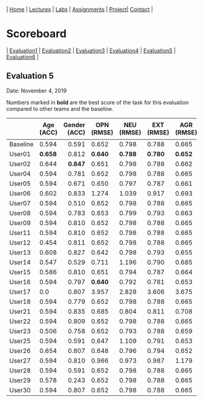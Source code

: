 

| [Home](../index.md) | [Lectures](../lectures.md) | [Labs](../labs.md) | [Assignments](../assignments.md) | [Project](../project.md)| [Contact](../contact.md) |


# Scoreboard

| [Evaluation1](evaluation1.md) | [Evaluation2](evaluation2.md) | [Evaluation3](evaluation3.md) | [Evaluation4](evaluation4.md) | [Evaluation5](evaluation5.md) | [Evaluation6](evaluation6.md) |

## Evaluation 5

Date: November 4, 2019

Numbers marked in **bold** are the best score of the task for this evaluation compared to other teams and the baseline.


|       | Age (ACC) | Gender (ACC) | OPN (RMSE) | NEU (RMSE) | EXT (RMSE) | AGR (RMSE) | CON (RMSE) | Full Grade |  Rank 🏆|
|-------|--------------|----------:|------------|------------|------------|------------|------------|------------|-------|
| Baseline|0.594|0.591|0.652|0.798|0.788|0.665|0.734|-||
| User01 |**0.658**|0.812|**0.640**|**0.788**|**0.780**|**0.652**|**0.711**|✅|1|
| User02 |0.644|**0.847**|0.651|0.798|0.788|0.662|0.730|✅|2|
| User04 |0.594|0.781|0.652|0.798|0.788|0.665|0.734|✅|18|
| User05 |0.594|0.671|0.650|0.797|0.787|0.661|0.728|✅|17|
| User06 |0.602|0.833|1.274|1.039|0.917|0.693|0.741|✅|7|
| User07 |0.594|0.510|0.652|0.798|0.788|0.665|0.734|-|22|
| User08 |0.594|0.783|0.653|0.799|0.793|0.663|0.728|✅|8|
| User09 |0.594|0.810|0.652|0.798|0.788|0.665|0.734|✅|11|
| User11 |0.594|0.810|0.652|0.798|0.788|0.665|0.734|✅|11|
| User12 |0.454|0.811|0.652|0.798|0.788|0.665|0.734|✅|10|
| User13 |0.608|0.827|0.642|0.798|0.793|0.655|0.718|✅|4|
| User14 |0.547|0.529|0.711|1.196|0.790|0.685|0.952|-|24|
| User15 |0.586|0.810|0.651|0.794|0.787|0.664|0.726|✅|5|
| User16 |0.594|0.797|**0.640**|0.792|0.781|0.653|0.712|✅|6|
| User17 |0.0|0.807|3.957|2.828|3.606|3.675|3.525|✅|15|
| User18 |0.594|0.779|0.652|0.798|0.788|0.665|0.734|✅|16|
| User21 |0.594|0.835|0.685|0.804|0.811|0.708|0.747|✅|9|
| User22 |0.594|0.809|0.652|0.798|0.788|0.665|0.734|✅|13|
| User23 |0.506|0.758|0.652|0.793|0.788|0.659|0.722|✅|19|
| User25 |0.594|0.591|0.647|1.109|0.791|0.653|1.049|✅|20|
| User26 |0.654|0.807|0.648|0.796|0.794|0.652|0.713|✅|3|
| User27 |0.594|0.810|0.966|0.973|0.987|1.179|0.770|✅|12|
| User28 |0.594|0.591|0.652|0.798|0.788|0.665|0.734|-|21|
| User29 |0.578|0.243|0.652|0.798|0.788|0.665|0.734|-|23|
| User30 |0.594|0.807|0.652|0.798|0.788|0.665|0.734|✅|14|
